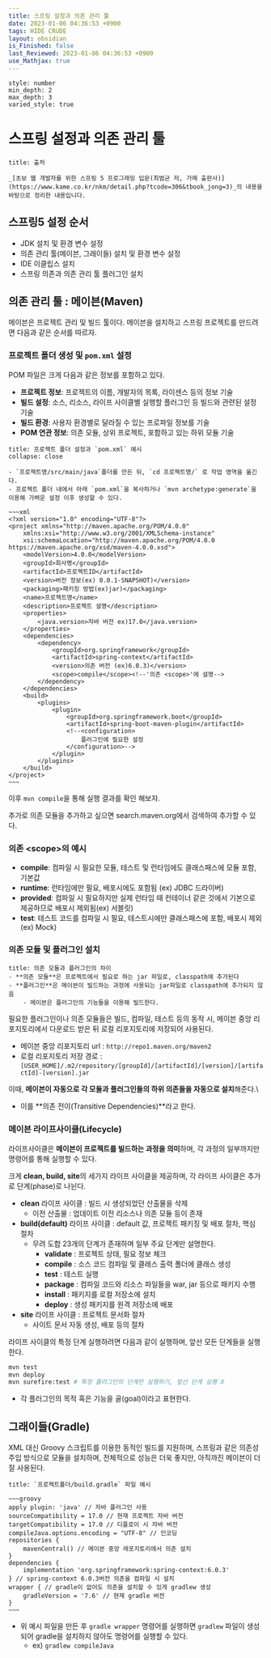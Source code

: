 ```yaml
---
title: 스프링 설정과 의존 관리 툴
date: 2023-01-06 04:36:53 +0900
tags: HIDE CRUDE
layout: obsidian
is_Finished: false
last_Reviewed: 2023-01-06 04:36:53 +0900
use_Mathjax: true
---
```


```toc
style: number
min_depth: 2
max_depth: 3
varied_style: true
```

# 스프링 설정과 의존 관리 툴
```ad-quote
title: 출처

_[초보 웹 개발자를 위한 스프링 5 프로그래밍 입문(최범균 저, 가메 출판사)](https://www.kame.co.kr/nkm/detail.php?tcode=306&tbook_jong=3)_의 내용을 바탕으로 정리한 내용입니다.
```

## 스프링5 설정 순서
- JDK 설치 및 환경 변수 설정
- 의존 관리 툴(메이븐, 그래이들) 설치 및 환경 변수 설정
- IDE 이클립스 설치
- 스프링 의존과 의존 관리 툴 플러그인 설치

## 의존 관리 툴 : 메이븐(Maven)

메이븐은 프로젝트 관리 및 빌드 툴이다.
메이븐을 설치하고 스프링 프로젝트를 만드려면 다음과 같은 순서를 따르자.

### 프로젝트 폴더 생성 및 `pom.xml` 설정
POM 파일은 크게 다음과 같은 정보를 포함하고 있다.
- **프로젝트 정보**: 프로젝트의 이름, 개발자의 목록, 라이센스 등의 정보 기술
- **빌드 설정**: 소스, 리소스, 라이프 사이클별 실행할 플러그인 등 빌드와 관련된 설정 기술
- **빌드 환경**: 사용자 환경별로 달라질 수 있는 프로파일 정보를 기술
- **POM 연관 정보**: 의존 모듈, 상위 프로젝트, 포함하고 있는 하위 모듈 기술

```ad-example
title: 프로젝트 폴더 설정과 `pom.xml` 예시
collapse: close

- `프로젝트명/src/main/java`폴더를 만든 뒤, `cd 프로젝트명/` 로 작업 영역을 옮긴다. 
- 프로젝트 폴더 내에서 아래 `pom.xml`을 복사하거나 `mvn archetype:generate`을 이용해 가벼운 설정 이후 생성할 수 있다.

~~~xml
<?xml version="1.0" encoding="UTF-8"?>
<project xmlns="http://maven.apache.org/POM/4.0.0"
    xmlns:xsi="http://www.w3.org/2001/XMLSchema-instance"
    xsi:schemaLocation="http://maven.apache.org/POM/4.0.0 https://maven.apache.org/xsd/maven-4.0.0.xsd">
    <modelVersion>4.0.0</modelVersion>
    <groupId>회사명</groupId>
    <artifactId>프로젝트ID</artifactId>
    <version>버전 정보(ex) 0.0.1-SNAPSHOT)</version>
    <packaging>패키징 방법(ex)jar)</packaging>
    <name>프로젝트명</name>
	<description>프로젝트 설명</description>
    <properties>
        <java.version>자바 버전 ex)17.0</java.version>
    </properties>
    <dependencies>
        <dependency>
            <groupId>org.springframework</groupId> 
            <artifactId>spring-context</artifactId>
            <version>의존 버전 (ex)6.0.3)</version>
            <scope>compile</scope><!--'의존 <scope>'에 설명-->
        </dependency>
    </dependencies>
    <build>
        <plugins>
            <plugin>
                <groupId>org.springframework.boot</groupId>
                <artifactId>spring-boot-maven-plugin</artifactId>
                <!--<configuration>
	                플러그인에 필요한 설정
                </configuration>-->
            </plugin>
        </plugins>
    </build>
</project>
~~~
```

이후 `mvn compile`을 통해 실행 결과를 확인 해보자.

추가로 의존 모듈을 추가하고 싶으면 search.maven.org에서 검색하여 추가할 수 있다.

### 의존 \<scope\>의 예시
- **compile**: 컴파일 시 필요한 모듈, 테스트 및 런타임에도 클래스패스에 모듈 포함, 기본값
- **runtime**: 런타임에만 필요, 배포시에도 포함됨 (ex) JDBC 드라이버)
- **provided**: 컴파일 시 필요하지만 실제 런타임 때 컨테이너 같은 것에서 기본으로 제공하므로 배포시 제외됨(ex) 서블릿)
- **test**: 테스트 코드를 컴파일 시 필요, 테스트시에만 클래스패스에 포함, 배포시 제외 (ex) Mock)

### 의존 모듈 및 플러그인 설치

```ad-seealso
title: 의존 모듈과 플러그인의 차이
- **의존 모듈**은 프로젝트에서 필요로 하는 jar 파일로, classpath에 추가된다
- **플러그인**은 메이븐이 빌드하는 과정에 사용되는 jar파일로 classpath에 추가되지 않음
	- 메이븐은 플러그인의 기능들을 이용해 빌드한다.
```

필요한 플러그인이나 의존 모듈들은 빌드, 컴파일, 테스트 등의 동작 시, 메이븐 중앙 리포지토리에서 다운로드 받은 뒤 로컬 리포지토리에 저장되어 사용된다.
- 메이븐 중앙 리포지토리 url : `http://repo1.maven.org/maven2`
- 로컬 리포지토리 저장 경로 : `[USER_HOME]/.m2/repository/[groupId]/[artifactId]/[version]/[artifactId]-[version].jar`

이때, **메이븐이 자동으로 각 모듈과 플러그인들의 하위 의존들을 자동으로 설치**해준다.\
- 이를 **의존 전이(Transitive Dependencies)**라고 한다.

### 메이븐 라이프사이클(Lifecycle)

라이프사이클은 **메이븐이 프로젝트를 빌드하는 과정을 의미**하며, 각 과정의 일부까지만 명령어를 통해 실행할 수 있다.

크게 **clean, build, site**의 세가지 라이프 사이클을 제공하며, 각 라이프 사이클은 추가로 단계(phase)로 나뉜다.
- **clean** 라이프 사이클 : 빌드 시 생성되었던 산출물을 삭제
	- 이전 산출물 : 업데이트 이전 리소스나 의존 모듈 등이 존재
- **build(default)** 라이프 사이클 : default 값, 프로젝트 패키징 및 배포 절차, 핵심 절차
	- 무려 도합 23개의 단계가 존재하며 일부 주요 단계만 설명한다.
		- **validate** : 프로젝트 상태, 필요 정보 체크
		- **compile** : 소스 코드 컴파일 및 클래스 출력 폴더에 클래스 생성
		- **test** : 테스트 실행
		- **package** : 컴파일 코드와 리소스 파일들을 war, jar 등으로 패키지 수행
		- **install** : 패키지를 로컬 저장소에 설치
		- **deploy** : 생성 패키지를 원격 저장소에 배포
- **site** 라이프 사이클 : 프로젝트 문서화 절차
	- 사이트 문서 자동 생성, 배포 등의 절차

라이프 사이클의 특정 단계 실행하려면 다음과 같이 실행하며, 앞선 모든 단계들을 실행한다.
```bash
mvn test
mvn deploy
mvn surefire:test # 특정 플러그인의 단계만 실행하기, 앞선 단계 실행 X
```
- 각 플러그인의 목적 혹은 기능을 골(goal)이라고 표현한다.

## 그래이들(Gradle)

XML 대신 Groovy 스크립트를 이용한 동적인 빌드를 지원하며, 스프링과 같은 의존성 주입 방식으로 모듈을 설치하며, 전체적으로 성능은 더욱 좋지만, 아직까진 메이븐이 더 잘 사용된다.

```ad-example
title: `프로젝트폴더/build.gradle` 파일 예시

~~~groovy
apply plugin: 'java' // 자바 플러그인 사용
sourceCompatibility = 17.0 // 현재 프로젝트 자바 버전
targetCompatibility = 17.0 // 디플로이 시 자바 버전
compileJava.options.encoding = "UTF-8" // 인코딩
repositories {
	mavenCentral() // 메이븐 중앙 레포지토리에서 의존 설치
}
dependencies {
	implementation 'org.springframework:spring-context:6.0.3'
} // spring-context 6.0.3버전 의존을 컴파일 시 설치
wrapper { // gradle이 없어도 의존을 설치할 수 있게 gradlew 생성
	gradleVersion = '7.6' // 현재 gradle 버전
}
~~~
```
- 위 예시 파일을 만든 후 `gradle wrapper` 명령어를 실행하면 `gradlew` 파일이 생성되어 gradle을 설치하지 않아도 명령어를 실행할 수 있다.
	- ex) `gradlew compileJava`
